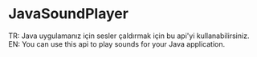 # JavaSoundPlayer
TR: Java uygulamanız için sesler çaldırmak için bu api'yi kullanabilirsiniz. EN: You can use this api to play sounds for your Java application.
